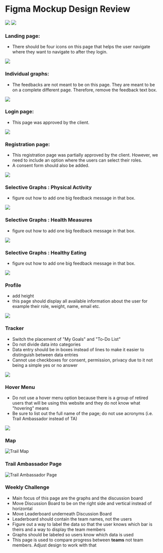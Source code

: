 # Figma Mockup Design Review
![](../images/figma/Homepage%20-%201.png?raw=true)
![](../images/figma/Homepage%20-%202.png?raw=true)

### Landing page:

- There should be four icons on this page that helps the user navigate where they want to navigate to after they login.

![](../images/figma/Individual%20Graphs.png?raw=true)

### Individual graphs:

- The feedbacks are not meant to be on this page. They are meant to be on a complete different page. Therefore, remove the feedback text box.

![](../images/figma/Login.png?raw=true)

### Login page:
- This page was approved by the client.

![](../images/figma/Register.png?raw=true)

### Registration page:
- This registration page was partially approved by the client. However, we need to include an option where the users can select their roles.
- A consent form should also be added.

![](../images/figma/Physical-Activity.png?raw=true)

### Selective Graphs : Physical Activity

- figure out how to add one big feedback message in that box. 

![](../images/figma/Health-Measures.png?raw=true)

### Selective Graphs : Health Measures

- figure out how to add one big feedback message in that box. 


![](../images/figma/Healthy-Eating.png?raw=true)

### Selective Graphs : Healthy Eating

- figure out how to add one big feedback message in that box. 

![](../images/figma/Profile.png?raw=true)

### Profile 

- add height
- this page should display all available information about the user for example their role, weight, name, email etc.

![](../images/figma/Tracker.png)

### Tracker

- Switch the placement of "My Goals" and "To-Do List"
- Do not divide data into categories 
- Data entry should be in boxes instead of lines to make it easier to distinguish between data entries
- Cannot use checkboxes for consent, permission, privacy due to it not being a simple yes or no answer

![](../images/figma/Tracker%20with%20hover%20menu.png)

### Hover Menu

- Do not use a hover menu option because there is a group of retired users that will be using this website and they do not know what "hovering" means
- Be sure to list out the full name of the page; do not use acronyms (i.e. Trail Ambassador instead of TA)


![](../images/figma/Weekly%20Challenge.png)

### Map

![Trail Map](../images/figma/Map-1.png)

### Trail Ambassador Page

![Trail Ambassador Page](../images/figma/Trail%20Ambassador%20v2.png)

### Weekly Challenge

- Main focus of this page are the graphs and the discussion board
- Move Discussion Board to be on the right side and vertical instead of horizontal
- Move Leaderboard underneath Discussion Board
- Leaderboard should contain the team names, not the users
- Figure out a way to label the data so that the user knows which bar is theirs and a way to display the team members
- Graphs should be labeled so users know which data is used
- This page is used to compare progress between **teams** not team members. Adjust design to work with that
